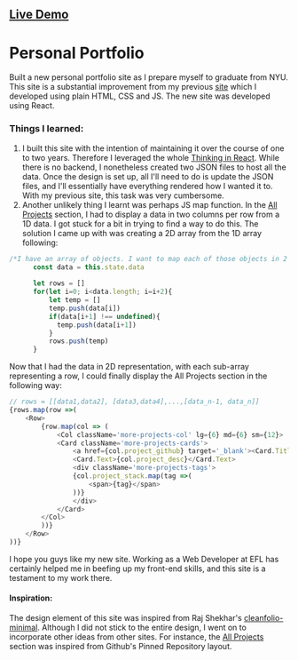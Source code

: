 ## [Live Demo](https://super-smakager-483cda.netlify.app/)

# Personal Portfolio

Built a new personal portfolio site as I prepare myself to graduate from NYU. This site is a substantial improvement from my previous [site](https://zen-lamport-73b8cd.netlify.app) which I developed using plain HTML, CSS and JS. The 
new site was developed using React. 

### Things I learned:
1. I built this site with the intention of maintaining it over the course of one to two years. Therefore I leveraged the whole [Thinking in React](https://reactjs.org/docs/thinking-in-react.html). While there is no backend, I nonetheless created two JSON files to host all the data. Once the design is set up, all I'll need to do is update the JSON files, and I'll essentially have everything rendered how I wanted it to. With my previous site, this task was very cumbersome. 
2. Another unlikely thing I learnt was perhaps JS map function. In the [All Projects](https://www.ahmadfarhanishraq.com/#:~:text=All-,Projects,-Contactless%20Wallet) section, I had to display a data in two columns per row from a 1D data. I got stuck for a bit in trying to find a way to do this. The solution I came up with was creating a 2D array from the 1D array following: 
```Javascript
/*I have an array of objects. I want to map each of those objects in 2 cols per row*/ 
      const data = this.state.data
      
      let rows = []
      for(let i=0; i<data.length; i=i+2){
          let temp = []
          temp.push(data[i])
          if(data[i+1] !== undefined){
            temp.push(data[i+1])
          }
          rows.push(temp)
      }

```
Now that I had the data in 2D representation, with each sub-array representing a row, I could finally display the All Projects section in the following way:

```Javascript
// rows = [[data1,data2], [data3,data4],...,[data_n-1, data_n]]
{rows.map(row =>(
    <Row>
        {row.map(col => (
            <Col className='more-projects-col' lg={6} md={6} sm={12}>
            <Card className='more-projects-cards'>
                <a href={col.project_github} target='_blank'><Card.Title>{col.project_name}</Card.Title></a>
                <Card.Text>{col.project_desc}</Card.Text>
                <div className='more-projects-tags'>
                {col.project_stack.map(tag =>(
                    <span>{tag}</span>
                ))}
                </div>
            </Card>
        </Col>
        ))}
    </Row>
))}
```


I hope you guys like my new site. Working as a Web Developer at EFL has certainly helped me in beefing up my front-end skills, and this site is a testament to my work there. 

#### Inspiration:
The design element of this site was inspired from Raj Shekhar's [cleanfolio-minimal](https://github.com/rajshekhar26/cleanfolio-minimal). Although I did not stick to the entire design, I went on to incorporate other ideas from other sites. For instance, the [All Projects](https://www.ahmadfarhanishraq.com/#:~:text=All-,Projects,-Contactless%20Wallet) section was inspired from Github's Pinned Repository layout. 